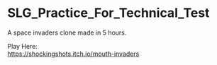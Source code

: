 # SLG_Practice_For_Technical_Test
A space invaders clone made in 5 hours. 

Play Here: <br />
https://shockingshots.itch.io/mouth-invaders
